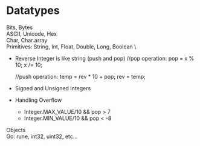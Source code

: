# Datatypes
Bits, Bytes \
ASCII, Unicode, Hex \
Char, Char array \
Primitives: String, Int, Float, Double, Long, Boolean \
- Reverse Integer is like string (push and pop)
	//pop operation:
	pop = x % 10;
	x /= 10;

	//push operation:
	temp = rev * 10 + pop;
	rev = temp;

- Signed and Unsigned Integers
- Handling Overflow
	- Integer.MAX_VALUE/10 && pop > 7
	- Integer.MIN_VALUE/10 && pop < -8


Objects \
Go: rune, int32, uint32, etc...